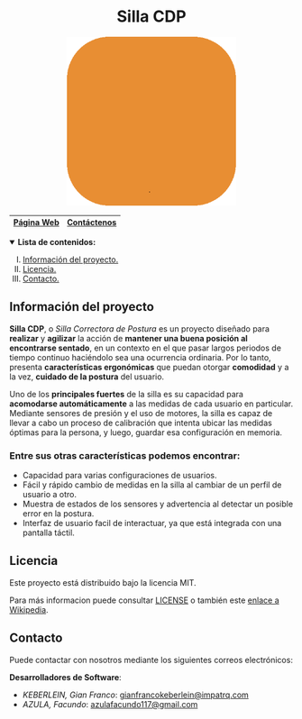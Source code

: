<h1 align="center">Silla CDP</h1>
<p align="center">
<img width=300 src="media/cdp-logo-remade-30s-squared.gif">
<div align="center">

|[Página Web](#silla-cdp)|[Contáctenos](#contacto)|
|---|---|

</div>
</p>
<details open>
<summary><b>Lista de contenidos:</b></summary>
<ol style="list-style-type:upper-roman">
<li><a href="#información-del-proyecto">Información del proyecto.</a></li>
<li><a href="#licencia">Licencia.</a></li>
<li><a href="#contacto">Contacto.</a></li>
</ol>
</details>

## Información del proyecto
**Silla CDP**, o *Silla Correctora de Postura* es un proyecto diseñado para **realizar** y **agilizar** la acción de **mantener una buena posición al encontrarse sentado**, en un contexto en el que pasar largos periodos de tiempo continuo haciéndolo sea una ocurrencia ordinaria.
Por lo tanto, presenta **características ergonómicas** que puedan otorgar **comodidad** y a la vez, **cuidado de la postura** del usuario.

Uno de los **principales fuertes** de la silla es su capacidad para **acomodarse automáticamente** a las medidas de cada usuario en particular. Mediante sensores de presión y el uso de motores, la silla es capaz de llevar a cabo un proceso de calibración que intenta ubicar las medidas óptimas para la persona, y luego, guardar esa configuración en memoria.

### **Entre sus otras características podemos encontrar:**
- Capacidad para varias configuraciones de usuarios.
- Fácil y rápido cambio de medidas en la silla al cambiar de un perfil de usuario a otro.
- Muestra de estados de los sensores y advertencia al detectar un posible error en la postura.
- Interfaz de usuario facil de interactuar, ya que está integrada con una pantalla táctil.

## Licencia
Este proyecto está distribuido bajo la licencia MIT.

Para más informacion puede consultar [LICENSE](./LICENSE) o también este [enlace a Wikipedia](https://es.wikipedia.org/wiki/Licencia_MIT).

## Contacto
Puede contactar con nosotros mediante los siguientes correos electrónicos:

**Desarrolladores de Software**:
- *KEBERLEIN, Gian Franco*: gianfrancokeberlein@impatrq.com
- *AZULA, Facundo*: azulafacundo117@gmail.com